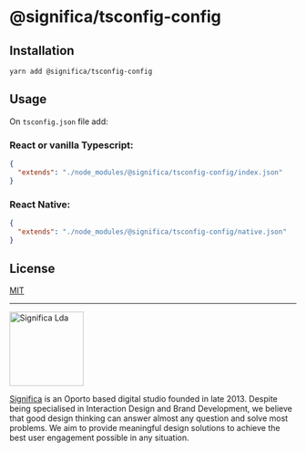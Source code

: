 # @significa/tsconfig-config

## Installation

`yarn add @significa/tsconfig-config`

## Usage

On `tsconfig.json` file add:

### React or vanilla Typescript:

```json
{
  "extends": "./node_modules/@significa/tsconfig-config/index.json"
}
```

### React Native:

```json
{
  "extends": "./node_modules/@significa/tsconfig-config/native.json"
}
```

## License

[MIT](https://github.com/Significa/significa-style/blob/master/LICENSE)

---

<img width="130" alt="Significa Lda" src="https://user-images.githubusercontent.com/4838076/38634265-6545f090-3d98-11e8-8869-c5e477648fdf.png">

[Significa](https://significa.pt/) is an Oporto based digital studio founded in late 2013. Despite being specialised in Interaction Design and Brand Development, we believe that good design thinking can answer almost any question and solve most problems. We aim to provide meaningful design solutions to achieve the best user engagement possible in any situation.
